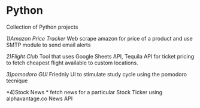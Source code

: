 # Python

Collection of Python projects 

*1)Amazon Price Tracker*
Web scrape amazon for price of a product and use SMTP module to send email alerts

*2)Flight Club* 
Tool that uses Google Sheets API, Tequila API for ticket pricing to fetch cheapest flight available to custom locations.

*3)pomodoro GUI*
Friednly UI to stimulate study cycle using the pomodoro tecnique 

*4)Stock News *
fetch news for a particular Stock Ticker using alphavantage.co News API 

